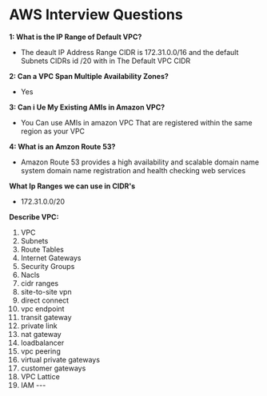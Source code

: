 # AWS Interview Questions

**1: What is the IP Range of Default VPC?**
- The deault IP Address Range CIDR is 172.31.0.0/16 and the default Subnets CIDRs id /20 with in The Default VPC CIDR

**2: Can a VPC Span Multiple Availability Zones?**
- Yes

**3: Can i Ue My Existing AMIs in Amazon VPC?**
- You Can use AMIs in amazon VPC That are registered within the same region as your VPC

**4: What is an Amzon Route 53?**
- Amazon Route 53 provides a high availability and scalable domain name system domain name registration and health checking web services
  
**What Ip Ranges we can use in CIDR's**
- 172.31.0.0/20 

**Describe VPC:**
1. VPC
2. Subnets
3. Route Tables
4. Internet Gateways
5. Security Groups
6. Nacls
7. cidr ranges
8. site-to-site vpn
9. direct connect
10. vpc endpoint
11. transit gateway
12. private link
13. nat gateway
14. loadbalancer
15. vpc peering
16. virtual private gateways
17. customer gateways
18. VPC Lattice 
19. IAM <Roles>-<Policies>-<Users>-<User-Groups>

